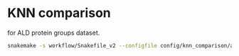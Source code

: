 # KNN comparison

for ALD protein groups dataset.

```bash
snakemake -s workflow/Snakefile_v2 --configfile config/knn_comparison/ald_pgs_all/config.yaml -p -c1 -n
```